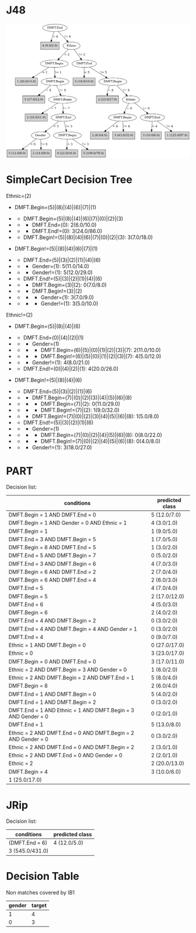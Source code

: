 # J48

![](last_J48_graph.png)

# SimpleCart Decision Tree

Ethnic=(2)

* DMFT.Begin=(5)|(8)|(4)|(6)|(7)|(1)

*   * DMFT.Begin=(5)|(8)|(4)|(6)|(7)|(0)|(2)|(3)

*   *   * DMFT.End=(0): 2(6.0/10.0)

*   *   * DMFT.End!=(0): 3(24.0/86.0)

*   * DMFT.Begin!=(5)|(8)|(4)|(6)|(7)|(0)|(2)|(3): 3(7.0/18.0)

* DMFT.Begin!=(5)|(8)|(4)|(6)|(7)|(1)

*   * DMFT.End=(5)|(3)|(2)|(1)|(4)|(6)

*   *   * Gender=(1): 5(11.0/14.0)

*   *   * Gender!=(1): 5(12.0/29.0)

*   * DMFT.End!=(5)|(3)|(2)|(1)|(4)|(6)

*   *   * DMFT.Begin=(3)|(2): 0(7.0/8.0)

*   *   * DMFT.Begin!=(3)|(2)

*   *   *   * Gender=(1): 3(7.0/9.0)

*   *   *   * Gender!=(1): 3(5.0/10.0)

Ethnic!=(2)

* DMFT.Begin=(5)|(8)|(4)|(6)

*   * DMFT.End=(0)|(4)|(2)|(1)

*   *   * Gender=(1)

*   *   *   * DMFT.Begin=(6)|(5)|(0)|(1)|(2)|(3)|(7): 2(11.0/10.0)

*   *   *   * DMFT.Begin!=(6)|(5)|(0)|(1)|(2)|(3)|(7): 4(5.0/12.0)

*   *   * Gender!=(1): 4(8.0/21.0)

*   * DMFT.End!=(0)|(4)|(2)|(1): 4(20.0/26.0)

* DMFT.Begin!=(5)|(8)|(4)|(6)

*   * DMFT.End=(5)|(3)|(2)|(1)|(6)

*   *   * DMFT.Begin=(7)|(0)|(2)|(3)|(4)|(5)|(6)|(8)

*   *   *   * DMFT.Begin=(7)|(2): 0(11.0/29.0)

*   *   *   * DMFT.Begin!=(7)|(2): 1(9.0/32.0)

*   *   * DMFT.Begin!=(7)|(0)|(2)|(3)|(4)|(5)|(6)|(8): 1(5.0/8.0)

*   * DMFT.End!=(5)|(3)|(2)|(1)|(6)

*   *   * Gender=(1)

*   *   *   * DMFT.Begin=(7)|(0)|(2)|(4)|(5)|(6)|(8): 0(8.0/22.0)

*   *   *   * DMFT.Begin!=(7)|(0)|(2)|(4)|(5)|(6)|(8): 0(4.0/8.0)

*   *   * Gender!=(1): 3(18.0/27.0)

# PART

Decision list:

conditions|predicted class
---|---
DMFT.Begin = 1 AND DMFT.End = 0| 5 (12.0/7.0)
DMFT.Begin = 1 AND Gender = 0 AND Ethnic = 1| 4 (3.0/1.0)
DMFT.Begin = 1| 1 (9.0/5.0)
DMFT.End = 3 AND DMFT.Begin = 5| 1 (7.0/5.0)
DMFT.Begin = 8 AND DMFT.End = 5| 1 (3.0/2.0)
DMFT.End = 5 AND DMFT.Begin = 7| 0 (5.0/2.0)
DMFT.End = 3 AND DMFT.Begin = 6| 4 (7.0/3.0)
DMFT.Begin = 6 AND DMFT.End = 2| 2 (7.0/4.0)
DMFT.Begin = 6 AND DMFT.End = 4| 2 (6.0/3.0)
DMFT.End = 5| 4 (7.0/4.0)
DMFT.Begin = 5| 2 (17.0/12.0)
DMFT.End = 6| 4 (5.0/3.0)
DMFT.Begin = 6| 2 (4.0/2.0)
DMFT.End = 4 AND DMFT.Begin = 2| 0 (3.0/2.0)
DMFT.End = 4 AND DMFT.Begin = 4 AND Gender = 1| 0 (3.0/2.0)
DMFT.End = 4| 0 (9.0/7.0)
Ethnic = 1 AND DMFT.Begin = 0| 0 (27.0/17.0)
Ethnic = 0| 3 (23.0/17.0)
DMFT.Begin = 0 AND DMFT.End = 0| 3 (17.0/11.0)
Ethnic = 2 AND DMFT.Begin = 3 AND Gender = 0| 1 (6.0/2.0)
Ethnic = 2 AND DMFT.Begin = 2 AND DMFT.End = 1| 5 (8.0/4.0)
DMFT.Begin = 8| 2 (6.0/4.0)
DMFT.End = 1 AND DMFT.Begin = 0| 5 (4.0/2.0)
DMFT.End = 1 AND DMFT.Begin = 2| 0 (3.0/2.0)
DMFT.End = 1 AND Ethnic = 1 AND DMFT.Begin = 3 AND Gender = 0| 0 (2.0/1.0)
DMFT.End = 1| 5 (13.0/8.0)
Ethnic = 2 AND DMFT.End = 0 AND DMFT.Begin = 2 AND Gender = 0| 0 (3.0/2.0)
Ethnic = 2 AND DMFT.End = 0 AND DMFT.Begin = 2| 2 (3.0/1.0)
Ethnic = 2 AND DMFT.End = 0 AND Gender = 0| 2 (2.0/1.0)
Ethnic = 2| 2 (20.0/13.0)
DMFT.Begin = 4| 3 (10.0/6.0)
| 1 (25.0/17.0)


# JRip

Decision list:

conditions|predicted class
---|---
(DMFT.End = 6)|4 (12.0/5.0)
|3 (545.0/431.0)


# Decision Table

Non matches covered by IB1

gender|target
---|---
1|4
0|3


